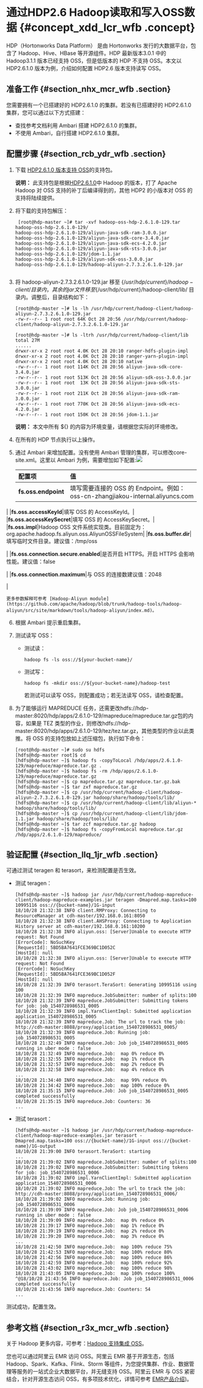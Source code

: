 # 通过HDP2.6 Hadoop读取和写入OSS数据 {#concept_xdd_lcr_wfb .concept}

HDP（Hortonworks Data Platform） 是由 Hortonworks 发行的大数据平台，包含了 Hadoop、Hive、HBase 等开源组件。HDP 最新版本3.0.1 中的 Hadoop3.1.1 版本已经支持 OSS，但是低版本的 HDP 不支持 OSS。本文以 HDP2.6.1.0 版本为例，介绍如何配置 HDP2.6 版本支持读写 OSS。

## 准备工作 {#section_nhx_mcr_wfb .section}

您需要拥有一个已搭建好的 HDP2.6.1.0 的集群。若没有已搭建好的 HDP2.6.1.0 集群，您可以通过以下方式搭建：

-   查找参考文档利用 Ambari 搭建 HDP2.6.1.0 的集群。
-   不使用 Ambari，自行搭建 HDP2.6.1.0 集群。

## 配置步骤 {#section_rcb_ydr_wfb .section}

1.  下载 [HDP2.6.1.0 版本支持 OSS](http://gosspublic.alicdn.com/hadoop-spark/hadoop-oss-hdp-2.6.1.0-129.tar.gz)的支持包。

    **说明：** 此支持包是根据[HDP2.6.1.0](https://github.com/hortonworks/hadoop-release/tree/HDP-2.6.1.0-tag)中 Hadoop 的版本，打了 Apache Hadoop 对 OSS 支持的补丁后编译得到的，其他 HDP2 的小版本对 OSS 的支持将陆续提供。

2.  将下载的支持包解压：

    ```
     [root@hdp-master ~]# tar -xvf hadoop-oss-hdp-2.6.1.0-129.tar
    hadoop-oss-hdp-2.6.1.0-129/
    hadoop-oss-hdp-2.6.1.0-129/aliyun-java-sdk-ram-3.0.0.jar
    hadoop-oss-hdp-2.6.1.0-129/aliyun-java-sdk-core-3.4.0.jar
    hadoop-oss-hdp-2.6.1.0-129/aliyun-java-sdk-ecs-4.2.0.jar
    hadoop-oss-hdp-2.6.1.0-129/aliyun-java-sdk-sts-3.0.0.jar
    hadoop-oss-hdp-2.6.1.0-129/jdom-1.1.jar
    hadoop-oss-hdp-2.6.1.0-129/aliyun-sdk-oss-3.0.0.jar
    hadoop-oss-hdp-2.6.1.0-129/hadoop-aliyun-2.7.3.2.6.1.0-129.jar
    
    
    ```

3.  将 hadoop-aliyun-2.7.3.2.6.1.0-129.jar 移至 $\{/usr/hdp/current\}/hadoop-client/ 目录内，其余的jar文件移至$\{/usr/hdp/current\}/hadoop-client/lib/ 目录内。调整后，目录结构如下：

    ```
    [root@hdp-master ~]# ls -lh /usr/hdp/current/hadoop-client/hadoop-aliyun-2.7.3.2.6.1.0-129.jar
    -rw-r--r-- 1 root root 64K Oct 28 20:56 /usr/hdp/current/hadoop-client/hadoop-aliyun-2.7.3.2.6.1.0-129.jar
    
    [root@hdp-master ~]# ls -ltrh /usr/hdp/current/hadoop-client/lib
    total 27M
    ......
    drwxr-xr-x 2 root root 4.0K Oct 28 20:10 ranger-hdfs-plugin-impl
    drwxr-xr-x 2 root root 4.0K Oct 28 20:10 ranger-yarn-plugin-impl
    drwxr-xr-x 2 root root 4.0K Oct 28 20:10 native
    -rw-r--r-- 1 root root 114K Oct 28 20:56 aliyun-java-sdk-core-3.4.0.jar
    -rw-r--r-- 1 root root 513K Oct 28 20:56 aliyun-sdk-oss-3.0.0.jar
    -rw-r--r-- 1 root root  13K Oct 28 20:56 aliyun-java-sdk-sts-3.0.0.jar
    -rw-r--r-- 1 root root 211K Oct 28 20:56 aliyun-java-sdk-ram-3.0.0.jar
    -rw-r--r-- 1 root root 770K Oct 28 20:56 aliyun-java-sdk-ecs-4.2.0.jar
    -rw-r--r-- 1 root root 150K Oct 28 20:56 jdom-1.1.jar
    ```

    **说明：** 本文中所有 $\{\} 的内容为环境变量，请根据您实际的环境修改。

4.  在所有的 HDP 节点执行以上操作。
5.  通过 Ambari 来增加配置。没有使用 Ambari 管理的集群，可以修改core-site.xml。这里以 Ambari 为例，需要增加如下配置:![](images/32796_zh-CN.jpeg)

    |配置项|值|
    |:--|:-|
    |**fs.oss.endpoint**|填写需要连接的 OSS 的 Endpoint。例如：oss-cn-zhangjiakou-internal.aliyuncs.com

|
    |**fs.oss.accessKeyId**|填写 OSS 的 AccessKeyId。|
    |**fs.oss.accessKeySecret**|填写 OSS 的 AccessKeySecret。|
    |**fs.oss.impl**|Hadoop OSS 文件系统实现类。目前固定为：org.apache.hadoop.fs.aliyun.oss.AliyunOSSFileSystem|
    |**fs.oss.buffer.dir**|填写临时文件目录。建议值：/tmp/oss

|
    |**fs.oss.connection.secure.enabled**|是否开启 HTTPS。开启 HTTPS 会影响性能。建议值：false

|
    |**fs.oss.connection.maximum**|与 OSS 的连接数建议值：2048

|

    更多参数解释可参考 [Hadoop-Aliyun module](https://github.com/apache/hadoop/blob/trunk/hadoop-tools/hadoop-aliyun/src/site/markdown/tools/hadoop-aliyun/index.md)。

6.  根据 Ambari 提示重启集群。
7.  测试读写 OSS：
    -   测试读：

        ```
        hadoop fs -ls oss://${your-bucket-name}/
        ```

    -   测试写：

        ```
        hadoop fs -mkdir oss://${your-bucket-name}/hadoop-test
        ```

        若测试可以读写 OSS，则配置成功；若无法读写 OSS，请检查配置。

8.  为了能够运行 MAPREDUCE 任务，还需更改hdfs://hdp-master:8020/hdp/apps/2.6.1.0-129/mapreduce/mapreduce.tar.gz包的内容，如果是 TEZ 类型的作业，则修改hdfs://hdp-master:8020/hdp/apps/2.6.1.0-129/tez/tez.tar.gz，其他类型的作业以此类推。将 OSS 的支持包放如上述压缩包，执行如下命令：

    ```
    [root@hdp-master ~]# sudo su hdfs
    [hdfs@hdp-master root]$ cd
    [hdfs@hdp-master ~]$ hadoop fs -copyToLocal /hdp/apps/2.6.1.0-129/mapreduce/mapreduce.tar.gz .
    [hdfs@hdp-master ~]$ hadoop fs -rm /hdp/apps/2.6.1.0-129/mapreduce/mapreduce.tar.gz
    [hdfs@hdp-master ~]$ cp mapreduce.tar.gz mapreduce.tar.gz.bak
    [hdfs@hdp-master ~]$ tar zxf mapreduce.tar.gz
    [hdfs@hdp-master ~]$ cp /usr/hdp/current/hadoop-client/hadoop-aliyun-2.7.3.2.6.1.0-129.jar hadoop/share/hadoop/tools/lib/
    [hdfs@hdp-master ~]$ cp /usr/hdp/current/hadoop-client/lib/aliyun-* hadoop/share/hadoop/tools/lib/
    [hdfs@hdp-master ~]$ cp /usr/hdp/current/hadoop-client/lib/jdom-1.1.jar hadoop/share/hadoop/tools/lib/
    [hdfs@hdp-master ~]$ tar zcf mapreduce.tar.gz hadoop
    [hdfs@hdp-master ~]$ hadoop fs -copyFromLocal mapreduce.tar.gz /hdp/apps/2.6.1.0-129/mapreduce/
    ```


## 验证配置 {#section_llq_1jr_wfb .section}

可通过测试 teragen 和 terasort，来检测配置是否生效。

-   测试 teragen：

    ```
    [hdfs@hdp-master ~]$ hadoop jar /usr/hdp/current/hadoop-mapreduce-client/hadoop-mapreduce-examples.jar teragen -Dmapred.map.tasks=100 10995116 oss://{bucket-name}/1G-input
    18/10/28 21:32:38 INFO client.RMProxy: Connecting to ResourceManager at cdh-master/192.168.0.161:8050
    18/10/28 21:32:38 INFO client.AHSProxy: Connecting to Application History server at cdh-master/192.168.0.161:10200
    18/10/28 21:32:38 INFO aliyun.oss: [Server]Unable to execute HTTP request: Not Found
    [ErrorCode]: NoSuchKey
    [RequestId]: 5BD5BA7641FCE369BC1D052C
    [HostId]: null
    18/10/28 21:32:38 INFO aliyun.oss: [Server]Unable to execute HTTP request: Not Found
    [ErrorCode]: NoSuchKey
    [RequestId]: 5BD5BA7641FCE369BC1D052F
    [HostId]: null
    18/10/28 21:32:39 INFO terasort.TeraSort: Generating 10995116 using 100
    18/10/28 21:32:39 INFO mapreduce.JobSubmitter: number of splits:100
    18/10/28 21:32:39 INFO mapreduce.JobSubmitter: Submitting tokens for job: job_1540728986531_0005
    18/10/28 21:32:39 INFO impl.YarnClientImpl: Submitted application application_1540728986531_0005
    18/10/28 21:32:39 INFO mapreduce.Job: The url to track the job: http://cdh-master:8088/proxy/application_1540728986531_0005/
    18/10/28 21:32:39 INFO mapreduce.Job: Running job: job_1540728986531_0005
    18/10/28 21:32:49 INFO mapreduce.Job: Job job_1540728986531_0005 running in uber mode : false
    18/10/28 21:32:49 INFO mapreduce.Job:  map 0% reduce 0%
    18/10/28 21:32:55 INFO mapreduce.Job:  map 1% reduce 0%
    18/10/28 21:32:57 INFO mapreduce.Job:  map 2% reduce 0%
    18/10/28 21:32:58 INFO mapreduce.Job:  map 4% reduce 0%
    ...
    18/10/28 21:34:40 INFO mapreduce.Job:  map 99% reduce 0%
    18/10/28 21:34:42 INFO mapreduce.Job:  map 100% reduce 0%
    18/10/28 21:35:15 INFO mapreduce.Job: Job job_1540728986531_0005 completed successfully
    18/10/28 21:35:15 INFO mapreduce.Job: Counters: 36
    ...
    ```

-   测试 terasort：

    ```
    [hdfs@hdp-master ~]$ hadoop jar /usr/hdp/current/hadoop-mapreduce-client/hadoop-mapreduce-examples.jar terasort -Dmapred.map.tasks=100 oss://{bucket-name}/1G-input oss://{bucket-name}/1G-output
    18/10/28 21:39:00 INFO terasort.TeraSort: starting
    ...
    18/10/28 21:39:02 INFO mapreduce.JobSubmitter: number of splits:100
    18/10/28 21:39:02 INFO mapreduce.JobSubmitter: Submitting tokens for job: job_1540728986531_0006
    18/10/28 21:39:02 INFO impl.YarnClientImpl: Submitted application application_1540728986531_0006
    18/10/28 21:39:02 INFO mapreduce.Job: The url to track the job: http://cdh-master:8088/proxy/application_1540728986531_0006/
    18/10/28 21:39:02 INFO mapreduce.Job: Running job: job_1540728986531_0006
    18/10/28 21:39:09 INFO mapreduce.Job: Job job_1540728986531_0006 running in uber mode : false
    18/10/28 21:39:09 INFO mapreduce.Job:  map 0% reduce 0%
    18/10/28 21:39:17 INFO mapreduce.Job:  map 1% reduce 0%
    18/10/28 21:39:19 INFO mapreduce.Job:  map 2% reduce 0%
    18/10/28 21:39:20 INFO mapreduce.Job:  map 3% reduce 0%
    ...
    18/10/28 21:42:50 INFO mapreduce.Job:  map 100% reduce 75%
    18/10/28 21:42:53 INFO mapreduce.Job:  map 100% reduce 80%
    18/10/28 21:42:56 INFO mapreduce.Job:  map 100% reduce 86%
    18/10/28 21:42:59 INFO mapreduce.Job:  map 100% reduce 92%
    18/10/28 21:43:02 INFO mapreduce.Job:  map 100% reduce 98%
    18/10/28 21:43:05 INFO mapreduce.Job:  map 100% reduce 100%
    ^@18/10/28 21:43:56 INFO mapreduce.Job: Job job_1540728986531_0006 completed successfully
    18/10/28 21:43:56 INFO mapreduce.Job: Counters: 54
    ...
    ```


测试成功，配置生效。

## 参考文档 {#section_r3x_mcr_wfb .section}

关于 Hadoop 更多内容，可参考：[Hadoop 支持集成 OSS](https://yq.aliyun.com/articles/292792?spm=a2c4e.11155435.0.0.7ccba82fbDwfhK)。

您也可以通过阿里云 EMR 访问 OSS。阿里云 EMR 基于开源生态，包括 Hadoop、Spark、Kafka、Flink、Storm 等组件，为您提供集群、作业、数据管理等服务的一站式企业大数据平台，并无缝支持 OSS。阿里云 EMR 与 OSS 紧密结合，针对开源生态访问 OSS，有多项技术优化，详情可参考 [EMR产品介绍](https://www.aliyun.com/product/emapreduce))。

